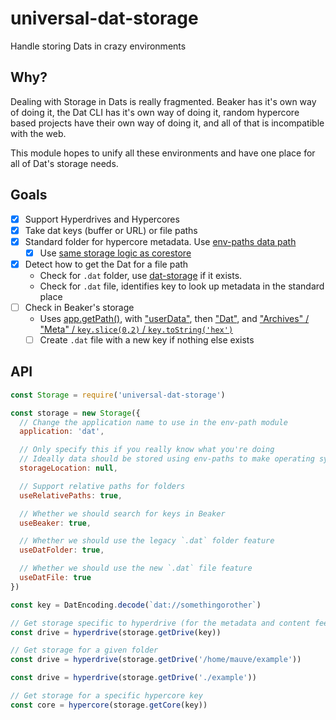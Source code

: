 # universal-dat-storage
Handle storing Dats in crazy environments

## Why?

Dealing with Storage in Dats is really fragmented. Beaker has it's own way of doing it, the Dat CLI has it's own way of doing it, random hypercore based projects have their own way of doing it, and all of that is incompatible with the web.

This module hopes to unify all these environments and have one place for all of Dat's storage needs.

## Goals

- [x] Support Hyperdrives and Hypercores
- [x] Take dat keys (buffer or URL) or file paths
- [x] Standard folder for hypercore metadata. Use [env-paths data path](https://github.com/sindresorhus/env-paths#pathsdata)
  - [x] Use [same storage logic as corestore](https://github.com/andrewosh/random-access-corestore/blob/master/index.js#L75)
- [x] Detect how to get the Dat for a file path
  - Check for `.dat` folder, use [dat-storage](https://www.npmjs.com/package/dat-storage) if it exists.
  - Check for `.dat` file, identifies key to look up metadata in the standard place
- [ ] Check in Beaker's storage
  - Uses [app.getPath()](https://electronjs.org/docs/all#appgetpathname), with ["userData"](https://github.com/beakerbrowser/beaker/blob/bb80da5275ecfa1a2794913763ac1ba27ede6a54/app/background-process.js#L90), then ["Dat"](https://github.com/beakerbrowser/beaker-core/blob/5656854e3da75ba951a822f6c36147f31947b68e/dbs/archives.js#L26), and ["Archives" / "Meta" / `key.slice(0,2)` / `key.toString('hex')`](https://github.com/beakerbrowser/beaker-core/blob/5656854e3da75ba951a822f6c36147f31947b68e/dbs/archives.js#L37)
  - [ ] Create `.dat` file with a new key if nothing else exists

## API

```js
const Storage = require('universal-dat-storage')

const storage = new Storage({
  // Change the application name to use in the env-path module
  application: 'dat',

  // Only specify this if you really know what you're doing
  // Ideally data should be stored using env-paths to make operating systems happy
  storageLocation: null,

  // Support relative paths for folders
  useRelativePaths: true,

  // Whether we should search for keys in Beaker
  useBeaker: true,

  // Whether we should use the legacy `.dat` folder feature
  useDatFolder: true,

  // Whether we should use the new `.dat` file feature
  useDatFile: true
})

const key = DatEncoding.decode(`dat://somethingorother`)

// Get storage specific to hyperdrive (for the metadata and content feed)
const drive = hyperdrive(storage.getDrive(key))

// Get storage for a given folder
const drive = hyperdrive(storage.getDrive('/home/mauve/example'))

const drive = hyperdrive(storage.getDrive('./example'))

// Get storage for a specific hypercore key
const core = hypercore(storage.getCore(key))
```

